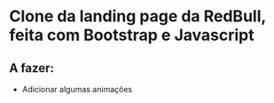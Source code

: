 # Clone da landing page da RedBull, feita com Bootstrap e Javascript

## A fazer:
<ul>
  <li>Adicionar algumas animações</li>
</ul>
